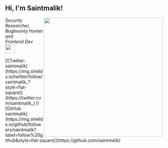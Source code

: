 <h2> Hi, I'm Saintmalik!</h2>
<img align='right' src="https://github-readme-stats.vercel.app/api?username=saintmalik&theme=radical&show_icons=true" width="380">
<p><em>Security Researcher, Bugbounty Hunter and<br>
  Frontend Dev <img src="https://media.giphy.com/media/WUlplcMpOCEmTGBtBW/giphy.gif" width="30"> 
</em></p>
[![Twitter: saintmalik](https://img.shields.io/twitter/follow/saintmalik_?style=flat-square)](https://twitter.com/saintmalik_)
[![GitHub saintmalik](https://img.shields.io/github/followers/saintmalik?label=follow%20github&style=flat-square)](https://github.com/saintmalik)

<br>

